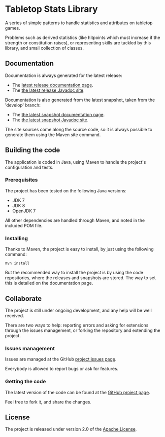 # Tabletop Stats Library
A series of simple patterns to handle statistics and attributes on tabletop games.

Problems such as derived statistics (like hitpoints which must increase if the strength or constitution raises), or representing skills are tackled by this library, and small collection of classes. 

## Documentation
Documentation is always generated for the latest release:

- The [latest release documentation page][site-release].
- The [the latest release Javadoc site][javadoc-release].

Documentation is also generated from the latest snapshot, taken from the 'develop' branch:

- The [the latest snapshot documentation page][site-develop].
- The [the latest snapshot Javadoc site][javadoc-develop].

The site sources come along the source code, so it is always possible to generate them using the Maven site command.

## Building the code
The application is coded in Java, using Maven to handle the project's configuration and tests.

### Prerequisites
The project has been tested on the following Java versions:
* JDK 7
* JDK 8
* OpenJDK 7

All other dependencies are handled through Maven, and noted in the included POM file.

### Installing

Thanks to Maven, the project is easy to install, by just using the following command:

```mvn install```

But the recommended way to install the project is by using the code repositories, where the releases and snapshots are stored. The way to set this is detailed on the documentation page.

## Collaborate

The project is still under ongoing development, and any help will be well received.

There are two ways to help: reporting errors and asking for extensions through the issues management, or forking the repository and extending the project.

### Issues management
Issues are managed at the GitHub [project issues page][issues].

Everybody is allowed to report bugs or ask for features.

### Getting the code
The latest version of the code can be found at the [GitHub project page][scm].

Feel free to fork it, and share the changes.

## License
The project is released under version 2.0 of the [Apache License][license].

[issues]: https://github.com/bernardo-mg/tabletop-stats-java/issues
[javadoc-develop]: http://docs.wandrell.com/maven/tabletop-stats/apidocs
[javadoc-release]: http://docs.wandrell.com/maven/tabletop-stats/apidocs
[license]: http://www.apache.org/licenses/LICENSE-2.0
[scm]: https://github.com/bernardo-mg/tabletop-stats-java
[site-develop]: http://docs.wandrell.com/development/maven/tabletop-stats
[site-release]: http://docs.wandrell.com/maven/tabletop-stats
